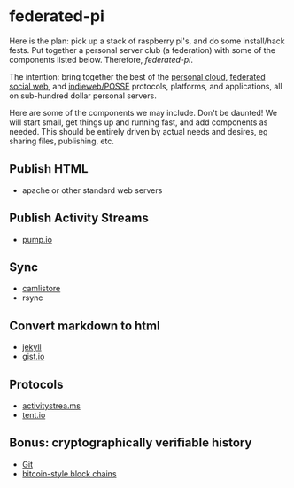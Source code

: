 # federated-pi 

Here is the plan: pick up a stack of raspberry pi's, and do some install/hack fests.
Put together a personal server club (a federation) with some of the components listed below.
Therefore, _federated-pi_.

The intention: bring together the best of the [personal cloud](https://github.com/airships/zephyr/wiki/Personal-Clouds), 
[federated social web](http://en.wikipedia.org/wiki/Distributed_social_network), and [indieweb/POSSE](http://indiewebcamp.com/POSSE) protocols, platforms, and applications, 
all on sub-hundred dollar personal servers.

Here are some of the components we may include.
Don't be daunted!  We will start small, get things up and running fast, and add components as needed.
This should be entirely driven by actual needs and desires, eg sharing files, publishing, etc.


## Publish HTML
- apache or other standard web servers

## Publish Activity Streams
- [pump.io](http://pump.io/)

## Sync
- [camlistore](http://camlistore.org/)
- rsync

## Convert markdown to html
- [jekyll](http://jekyllrb.com/)
- [gist.io](https://github.com/idan/gistio)

## Protocols
- [activitystrea.ms](http://activitystrea.ms/)
- [tent.io](https://tent.io/)

## Bonus: cryptographically verifiable history
- [Git](http://git-scm.com/)
- [bitcoin-style block chains](https://www.khanacademy.org/science/core-finance/money-and-banking/bitcoin/v/bitcoin-transaction-block-chains)
